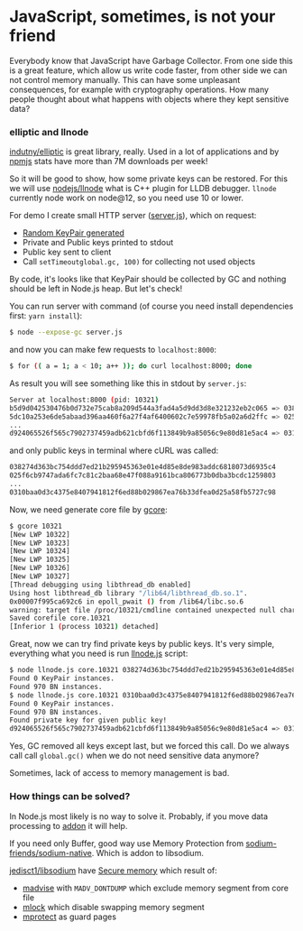 # JavaScript, sometimes, is not your friend

Everybody know that JavaScript have Garbage Collector. From one side this is a great feature, which allow us write code faster, from other side we can not control memory manually. This can have some unpleasant consequences, for example with cryptography operations. How many people thought about what happens with objects where they kept sensitive data?

### elliptic and llnode

[indutny/elliptic](https://github.com/indutny/elliptic) is great library, really. Used in a lot of applications and by [npmjs](https://www.npmjs.com/package/elliptic) stats have more than 7M downloads per week!

So it will be good to show, how some private keys can be restored. For this we will use [nodejs/llnode](https://github.com/nodejs/llnode) what is C++ plugin for LLDB debugger. `llnode` currently node work on node@12, so you need use 10 or lower.

For demo I create small HTTP server ([server.js](server.js)), which on request:

  - [Random KeyPair generated](https://github.com/indutny/elliptic/blob/v6.5.2/lib/elliptic/ec/index.js#L54)
  - Private and Public keys printed to stdout
  - Public key sent to client
  - Call `setTimeoutglobal.gc, 100)` for collecting not used objects

By code, it's looks like that KeyPair should be collected by GC and nothing should be left in Node.js heap. But let's check!

You can run server with command (of course you need install dependencies first: `yarn install`):

```bash
$ node --expose-gc server.js
```

and now you can make few requests to `localhost:8000`:

```bash
$ for (( a = 1; a < 10; a++ )); do curl localhost:8000; done
```

As result you will see something like this in stdout by `server.js`:

```bash
Server at localhost:8000 (pid: 10321)
b5d9d042530476b0d732e75cab8a209d544a3fad4a5d9dd3d8e321232eb2c065 => 038274d363bc754ddd7ed21b295945363e01e4d85e8de983addc6818073d6935c4
5dc10a253e6de5abaad396aa460f6a27f4af6400602c7e59978fb5a02a6d2ffc => 025f6cb9747ada6fc7c81c2baa68e47f088a9161bca806773b0dba3bcdc1259803
...
d924065526f565c7902737459adb621cbfd6f113849b9a85056c9e80d81e5ac4 => 0310baa0d3c4375e8407941812f6ed88b029867ea76b33dfea0d25a58fb5727c98
```

and only public keys in terminal where cURL was called:

```bash
038274d363bc754ddd7ed21b295945363e01e4d85e8de983addc6818073d6935c4
025f6cb9747ada6fc7c81c2baa68e47f088a9161bca806773b0dba3bcdc1259803
...
0310baa0d3c4375e8407941812f6ed88b029867ea76b33dfea0d25a58fb5727c98
```

Now, we need generate core file by [gcore](http://man7.org/linux/man-pages/man1/gcore.1.html):

```bash
$ gcore 10321
[New LWP 10322]
[New LWP 10323]
[New LWP 10324]
[New LWP 10325]
[New LWP 10326]
[New LWP 10327]
[Thread debugging using libthread_db enabled]
Using host libthread_db library "/lib64/libthread_db.so.1".
0x00007f995ca692c6 in epoll_pwait () from /lib64/libc.so.6
warning: target file /proc/10321/cmdline contained unexpected null characters
Saved corefile core.10321
[Inferior 1 (process 10321) detached]
```

Great, now we can try find private keys by public keys. It's very simple, everything what you need is run [llnode.js](llnode.js) script:

```bash
$ node llnode.js core.10321 038274d363bc754ddd7ed21b295945363e01e4d85e8de983addc6818073d6935c4
Found 0 KeyPair instances.
Found 970 BN instances.
$ node llnode.js core.10321 0310baa0d3c4375e8407941812f6ed88b029867ea76b33dfea0d25a58fb5727c98
Found 0 KeyPair instances.
Found 970 BN instances.
Found private key for given public key!
d924065526f565c7902737459adb621cbfd6f113849b9a85056c9e80d81e5ac4 => 0310baa0d3c4375e8407941812f6ed88b029867ea76b33dfea0d25a58fb5727c98
```

Yes, GC removed all keys except last, but we forced this call. Do we always call call `global.gc()` when we do not need sensitive data anymore?

Sometimes, lack of access to memory management is bad.

### How things can be solved?

In Node.js most likely is no way to solve it. Probably, if you move data processing to [addon](https://nodejs.org/api/addons.html) it will help.

If you need only Buffer, good way use Memory Protection from [sodium-friends/sodium-native](https://github.com/sodium-friends/sodium-native#memory-protection). Which is addon to libsodium.

[jedisct1/libsodium](https://github.com/jedisct1/libsodium) have [Secure memory](https://download.libsodium.org/doc/memory_management) which result of:

  - [madvise](http://man7.org/linux/man-pages/man2/madvise.2.html) with `MADV_DONTDUMP` which exclude memory segment from core file
  - [mlock](http://man7.org/linux/man-pages/man2/mlock.2.html) which disable swapping memory segment
  - [mprotect](http://man7.org/linux/man-pages/man2/mprotect.2.html) as guard pages

